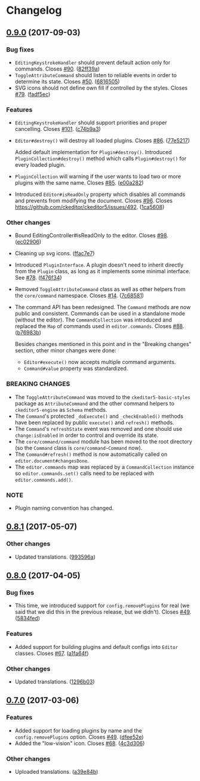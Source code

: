 Changelog
=========

## [0.9.0](https://github.com/ckeditor/ckeditor5-core/compare/v0.8.1...v0.9.0) (2017-09-03)

### Bug fixes

* `EditingKeystrokeHandler` should prevent default action only for commands. Closes [#90](https://github.com/ckeditor/ckeditor5-core/issues/90). ([82ff39a](https://github.com/ckeditor/ckeditor5-core/commit/82ff39a))
* `ToggleAttributeCommand` should listen to reliable events in order to determine its state. Closes [#50](https://github.com/ckeditor/ckeditor5-core/issues/50). ([6816505](https://github.com/ckeditor/ckeditor5-core/commit/6816505))
* SVG icons should not define own fill if controlled by the styles. Closes [#79](https://github.com/ckeditor/ckeditor5-core/issues/79). ([fadf5ec](https://github.com/ckeditor/ckeditor5-core/commit/fadf5ec))

### Features

* `EditingKeystrokeHandler` should support priorities and proper cancelling. Closes [#101](https://github.com/ckeditor/ckeditor5-core/issues/101). ([c74b9a3](https://github.com/ckeditor/ckeditor5-core/commit/c74b9a3))
* `Editor#destroy()` will destroy all loaded plugins. Closes [#86](https://github.com/ckeditor/ckeditor5-core/issues/86). ([77e5217](https://github.com/ckeditor/ckeditor5-core/commit/77e5217))

  Added default implementation for `Plugin#destroy()`. Introduced `PluginCollection#destroy()` method which calls `Plugin#destroy()` for every loaded plugin.
* `PluginCollection` will warning if the user wants to load two or more plugins with the same name. Closes [#85](https://github.com/ckeditor/ckeditor5-core/issues/85). ([e00a282](https://github.com/ckeditor/ckeditor5-core/commit/e00a282))
* Introduced `Editor#isReadOnly` property which disables all commands and prevents from modifying the document. Closes [#96](https://github.com/ckeditor/ckeditor5-core/issues/96). Closes https://github.com/ckeditor/ckeditor5/issues/492. ([1ca5608](https://github.com/ckeditor/ckeditor5-core/commit/1ca5608))

### Other changes

* Bound EditingController#isReadOnly to the editor. Closes [#98](https://github.com/ckeditor/ckeditor5-core/issues/98). ([ec02906](https://github.com/ckeditor/ckeditor5-core/commit/ec02906))
* Cleaning up svg icons. ([ffac7e7](https://github.com/ckeditor/ckeditor5-core/commit/ffac7e7))
* Introduced `PluginInterface`. A plugin doesn't need to inherit directly from the `Plugin` class, as long as it implements some minimal interface. See [#78](https://github.com/ckeditor/ckeditor5-core/issues/78). ([f476f34](https://github.com/ckeditor/ckeditor5-core/commit/f476f34))
* Removed `ToggleAttributeCommand` class as well as other helpers from the `core/command` namespace. Closes [#14](https://github.com/ckeditor/ckeditor5-core/issues/14). ([7c68581](https://github.com/ckeditor/ckeditor5-core/commit/7c68581))
* The command API has been redesigned. The `Command` methods are now public and consistent. Commands can be used in a standalone mode (without the editor). The `CommandCollection` was introduced and replaced the `Map` of commands used in `editor.commands`. Closes [#88](https://github.com/ckeditor/ckeditor5-core/issues/88). ([b76983b](https://github.com/ckeditor/ckeditor5-core/commit/b76983b))

    Besides changes mentioned in this point and in the "Breaking changes" section, other minor changes were done:

    * `Editor#execute()` now accepts multiple command arguments.
    * `Command#value` property was standardized.

### BREAKING CHANGES

* The `ToggleAttributeCommand` was moved to the `ckeditor5-basic-styles` package as `AttributeCommand` and the other command helpers to `ckeditor5-engine` as `Schema` methods.
* The `Command`'s protected `_doExecute()` and `_checkEnabled()` methods have been replaced by public `execute()` and `refresh()` methods.
* The `Command`'s `refreshState` event was removed and one should use `change:isEnabled` in order to control and override its state.
* The `core/command/command` module has been moved to the root directory (so the `Command` class is `core/command~Command` now).
* The `Command#refresh()` method is now automatically called on `editor.document#changesDone`.
* The `editor.commands` map was replaced by a `CommandCollection` instance so `editor.commands.set()` calls need to be replaced with `editor.commands.add()`.

### NOTE

* Plugin naming convention has changed.


## [0.8.1](https://github.com/ckeditor/ckeditor5-core/compare/v0.8.0...v0.8.1) (2017-05-07)

### Other changes

* Updated translations. ([993596a](https://github.com/ckeditor/ckeditor5-core/commit/993596a))


## [0.8.0](https://github.com/ckeditor/ckeditor5-core/compare/v0.7.0...v0.8.0) (2017-04-05)

### Bug fixes

* This time, we introduced support for `config.removePlugins` for real (we said that we did this in the previous release, but we didn't). Closes [#49](https://github.com/ckeditor/ckeditor5-core/issues/49). ([5834fed](https://github.com/ckeditor/ckeditor5-core/commit/5834fed))

### Features

* Added support for building plugins and default configs into `Editor` classes. Closes [#67](https://github.com/ckeditor/ckeditor5-core/issues/67). ([a1fa64f](https://github.com/ckeditor/ckeditor5-core/commit/a1fa64f))

### Other changes

* Updated translations. ([1296b03](https://github.com/ckeditor/ckeditor5-core/commit/1296b03))


## [0.7.0](https://github.com/ckeditor/ckeditor5-core/compare/v0.6.0...v0.7.0) (2017-03-06)

### Features

* Added support for loading plugins by name and the `config.removePlugins` option. Closes [#49](https://github.com/ckeditor/ckeditor5/issues/49). ([dfee52e](https://github.com/ckeditor/ckeditor5-core/commit/dfee52e))
* Added the "low-vision" icon. Closes [#68](https://github.com/ckeditor/ckeditor5/issues/68). ([4c3d306](https://github.com/ckeditor/ckeditor5-core/commit/4c3d306))

### Other changes

* Uploaded translations. ([a39e84b](https://github.com/ckeditor/ckeditor5-core/commit/a39e84b))
